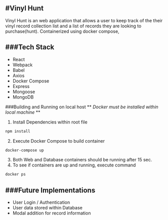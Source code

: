 #Vinyl Hunt 
---
Vinyl Hunt is an web application that allows a user to keep track of the their vinyl record collection list and a list of records they are looking to purchase(hunt). Containerized using docker compose,

###Tech Stack
---
- React
- Webpack
- Babel
- Axios
- Docker Compose
- Express
- Mongoose
- MongoDB

###Building and Running on local host
  ** *Docker must be installed within local machine* **
  1. Install Dependencies within root file
   ```sh
   npm install
   ```
   

  2. Execute Docker Compose to build container 
   ```sh
   docker-compose up
   ```
    
  3. Both Web and Database containers should be running after 15 sec.
  4. To see if containers are up and running, execute command 
   ```sh
   docker ps
   ```
   
   


###Future Implementations
---
- User Login / Authentication 
- User data stored within Database
- Modal addition for record information

